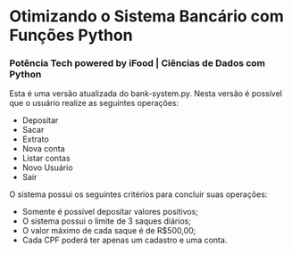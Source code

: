 # Otimizando o Sistema Bancário com Funções Python
### Potência Tech powered by iFood | Ciências de Dados com Python

Esta é uma versão atualizada do bank-system.py. Nesta versão é possível que o usuário realize as seguintes operações:

- Depositar
- Sacar
- Extrato
- Nova conta
- Listar contas
- Novo Usuário
- Sair

O sistema possui os seguintes critérios para concluir suas operações:

- Somente é possível depositar valores positivos;
- O sistema possui o limite de 3 saques diários;
- O valor máximo de cada saque é de R$500,00;
- Cada CPF poderá ter apenas um cadastro e uma conta.
